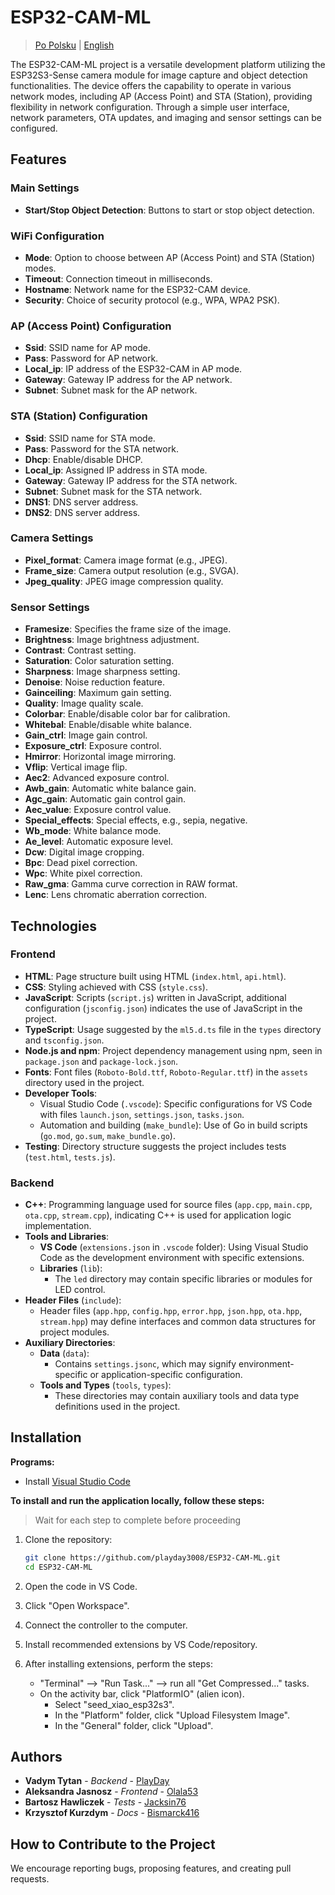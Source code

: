 # **ESP32-CAM-ML**

<!-- Translated from Polish by GPT-4o -->

> [Po Polsku](README_pl.md) | [English](README.md)

The ESP32-CAM-ML project is a versatile development platform utilizing the ESP32S3-Sense camera module for image capture and object detection functionalities. The device offers the capability to operate in various network modes, including AP (Access Point) and STA (Station), providing flexibility in network configuration. Through a simple user interface, network parameters, OTA updates, and imaging and sensor settings can be configured.

## Features

### Main Settings

- **Start/Stop Object Detection**: Buttons to start or stop object detection.

### WiFi Configuration

- **Mode**: Option to choose between AP (Access Point) and STA (Station) modes.
- **Timeout**: Connection timeout in milliseconds.
- **Hostname**: Network name for the ESP32-CAM device.
- **Security**: Choice of security protocol (e.g., WPA, WPA2 PSK).

### AP (Access Point) Configuration

- **Ssid**: SSID name for AP mode.
- **Pass**: Password for AP network.
- **Local_ip**: IP address of the ESP32-CAM in AP mode.
- **Gateway**: Gateway IP address for the AP network.
- **Subnet**: Subnet mask for the AP network.

### STA (Station) Configuration

- **Ssid**: SSID name for STA mode.
- **Pass**: Password for the STA network.
- **Dhcp**: Enable/disable DHCP.
- **Local_ip**: Assigned IP address in STA mode.
- **Gateway**: Gateway IP address for the STA network.
- **Subnet**: Subnet mask for the STA network.
- **DNS1**: DNS server address.
- **DNS2**: DNS server address.

### Camera Settings

- **Pixel_format**: Camera image format (e.g., JPEG).
- **Frame_size**: Camera output resolution (e.g., SVGA).
- **Jpeg_quality**: JPEG image compression quality.

### Sensor Settings

- **Framesize**: Specifies the frame size of the image.
- **Brightness**: Image brightness adjustment.
- **Contrast**: Contrast setting.
- **Saturation**: Color saturation setting.
- **Sharpness**: Image sharpness setting.
- **Denoise**: Noise reduction feature.
- **Gainceiling**: Maximum gain setting.
- **Quality**: Image quality scale.
- **Colorbar**: Enable/disable color bar for calibration.
- **Whitebal**: Enable/disable white balance.
- **Gain_ctrl**: Image gain control.
- **Exposure_ctrl**: Exposure control.
- **Hmirror**: Horizontal image mirroring.
- **Vflip**: Vertical image flip.
- **Aec2**: Advanced exposure control.
- **Awb_gain**: Automatic white balance gain.
- **Agc_gain**: Automatic gain control gain.
- **Aec_value**: Exposure control value.
- **Special_effects**: Special effects, e.g., sepia, negative.
- **Wb_mode**: White balance mode.
- **Ae_level**: Automatic exposure level.
- **Dcw**: Digital image cropping.
- **Bpc**: Dead pixel correction.
- **Wpc**: White pixel correction.
- **Raw_gma**: Gamma curve correction in RAW format.
- **Lenc**: Lens chromatic aberration correction.

## Technologies

### Frontend

- **HTML**: Page structure built using HTML (`index.html`, `api.html`).
- **CSS**: Styling achieved with CSS (`style.css`).
- **JavaScript**: Scripts (`script.js`) written in JavaScript, additional configuration (`jsconfig.json`) indicates the use of JavaScript in the project.
- **TypeScript**: Usage suggested by the `ml5.d.ts` file in the `types` directory and `tsconfig.json`.
- **Node.js and npm**: Project dependency management using npm, seen in `package.json` and `package-lock.json`.
- **Fonts**: Font files (`Roboto-Bold.ttf`, `Roboto-Regular.ttf`) in the `assets` directory used in the project.
- **Developer Tools**:
  - Visual Studio Code (`.vscode`): Specific configurations for VS Code with files `launch.json`, `settings.json`, `tasks.json`.
  - Automation and building (`make_bundle`): Use of Go in build scripts (`go.mod`, `go.sum`, `make_bundle.go`).
- **Testing**: Directory structure suggests the project includes tests (`test.html`, `tests.js`).

### Backend

- **C++**: Programming language used for source files (`app.cpp`, `main.cpp`, `ota.cpp`, `stream.cpp`), indicating C++ is used for application logic implementation.
- **Tools and Libraries**:
  - **VS Code** (`extensions.json` in `.vscode` folder): Using Visual Studio Code as the development environment with specific extensions.
  - **Libraries** (`lib`):
    - The `led` directory may contain specific libraries or modules for LED control.
- **Header Files** (`include`):
  - Header files (`app.hpp`, `config.hpp`, `error.hpp`, `json.hpp`, `ota.hpp`, `stream.hpp`) may define interfaces and common data structures for project modules.
- **Auxiliary Directories**:
  - **Data** (`data`):
    - Contains `settings.jsonc`, which may signify environment-specific or application-specific configuration.
  - **Tools and Types** (`tools`, `types`):
    - These directories may contain auxiliary tools and data type definitions used in the project.

## Installation

**Programs:**

- Install [Visual Studio Code](https://code.visualstudio.com/download)

**To install and run the application locally, follow these steps:**

> Wait for each step to complete before proceeding

1. Clone the repository:

    ```bash
    git clone https://github.com/playday3008/ESP32-CAM-ML.git
    cd ESP32-CAM-ML
    ```

2. Open the code in VS Code.
3. Click "Open Workspace".
4. Connect the controller to the computer.
5. Install recommended extensions by VS Code/repository.
6. After installing extensions, perform the steps:
    - "Terminal" --> "Run Task..." --> run all "Get Compressed..." tasks.
    - On the activity bar, click "PlatformIO" (alien icon).
        - Select "seed_xiao_esp32s3".
        - In the "Platform" folder, click "Upload Filesystem Image".
        - In the "General" folder, click "Upload".

## Authors

- **Vadym Tytan** - *Backend* - [PlayDay](https://github.com/playday3008)
- **Aleksandra Jasnosz** - *Frontend* - [Olala53](https://github.com/Olala53)
- **Bartosz Hawliczek** - *Tests* - [Jacksin76](https://github.com/Jacksin76)
- **Krzysztof Kurzdym** - *Docs* - [Bismarck416](https://github.com/Bismarck416)

## How to Contribute to the Project

We encourage reporting bugs, proposing features, and creating pull requests.

